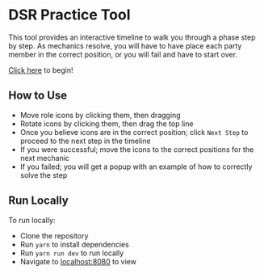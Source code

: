# DSR Practice Tool

This tool provides an interactive timeline to walk you through a phase step by step. As mechanics resolve, you will have to have place each party member in the correct position, or you will fail and have to start over.

[Click here](https://tanukitown.github.io/DSR-sim/public/index.html) to begin!

## How to Use

* Move role icons by clicking them, then dragging
* Rotate icons by clicking them, then drag the top line
* Once you believe icons are in the correct position; click `Next Step` to proceed to the next step in the timeline
* If you were successful; move the icons to the correct positions for the next mechanic
* If you failed; you will get a popup with an example of how to correctly solve the step

## Run Locally

To run locally:

* Clone the repository
* Run `yarn` to install dependencies
* Run `yarn run dev` to run locally
* Navigate to <localhost:8080> to view
